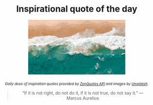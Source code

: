 
<div align="center">

# Inspirational quote of the day

<img src="./data/photo.jpeg" alt="Beautiful nature photo" width="320" height="180">

<sub><i>Daily dose of inspiration quotes provided by [ZenQuotes API](https://zenquotes.io/) and images by [Unsplash](https://unsplash.com/).</i></sub>


<blockquote>&ldquo;If it is not right, do not do it, if it is not true, do not say it.&rdquo; &mdash; <footer>Marcus Aurelius</footer></blockquote>

</div>
